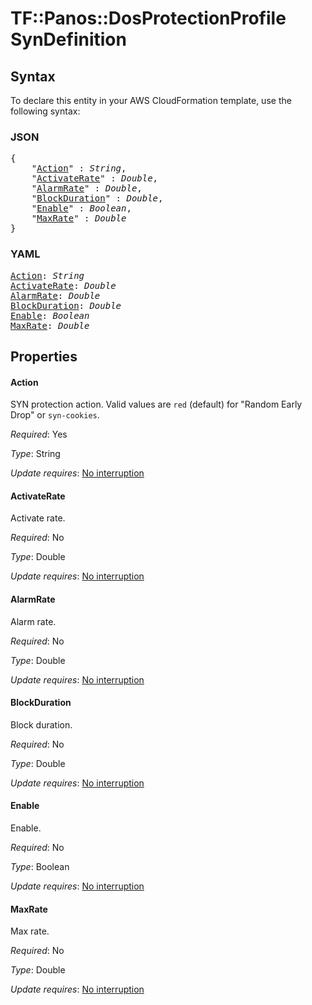 # TF::Panos::DosProtectionProfile SynDefinition

## Syntax

To declare this entity in your AWS CloudFormation template, use the following syntax:

### JSON

<pre>
{
    "<a href="#action" title="Action">Action</a>" : <i>String</i>,
    "<a href="#activaterate" title="ActivateRate">ActivateRate</a>" : <i>Double</i>,
    "<a href="#alarmrate" title="AlarmRate">AlarmRate</a>" : <i>Double</i>,
    "<a href="#blockduration" title="BlockDuration">BlockDuration</a>" : <i>Double</i>,
    "<a href="#enable" title="Enable">Enable</a>" : <i>Boolean</i>,
    "<a href="#maxrate" title="MaxRate">MaxRate</a>" : <i>Double</i>
}
</pre>

### YAML

<pre>
<a href="#action" title="Action">Action</a>: <i>String</i>
<a href="#activaterate" title="ActivateRate">ActivateRate</a>: <i>Double</i>
<a href="#alarmrate" title="AlarmRate">AlarmRate</a>: <i>Double</i>
<a href="#blockduration" title="BlockDuration">BlockDuration</a>: <i>Double</i>
<a href="#enable" title="Enable">Enable</a>: <i>Boolean</i>
<a href="#maxrate" title="MaxRate">MaxRate</a>: <i>Double</i>
</pre>

## Properties

#### Action

SYN protection action.  Valid values are `red` (default) for "Random
Early Drop" or `syn-cookies`.

_Required_: Yes

_Type_: String

_Update requires_: [No interruption](https://docs.aws.amazon.com/AWSCloudFormation/latest/UserGuide/using-cfn-updating-stacks-update-behaviors.html#update-no-interrupt)

#### ActivateRate

Activate rate.

_Required_: No

_Type_: Double

_Update requires_: [No interruption](https://docs.aws.amazon.com/AWSCloudFormation/latest/UserGuide/using-cfn-updating-stacks-update-behaviors.html#update-no-interrupt)

#### AlarmRate

Alarm rate.

_Required_: No

_Type_: Double

_Update requires_: [No interruption](https://docs.aws.amazon.com/AWSCloudFormation/latest/UserGuide/using-cfn-updating-stacks-update-behaviors.html#update-no-interrupt)

#### BlockDuration

Block duration.

_Required_: No

_Type_: Double

_Update requires_: [No interruption](https://docs.aws.amazon.com/AWSCloudFormation/latest/UserGuide/using-cfn-updating-stacks-update-behaviors.html#update-no-interrupt)

#### Enable

Enable.

_Required_: No

_Type_: Boolean

_Update requires_: [No interruption](https://docs.aws.amazon.com/AWSCloudFormation/latest/UserGuide/using-cfn-updating-stacks-update-behaviors.html#update-no-interrupt)

#### MaxRate

Max rate.

_Required_: No

_Type_: Double

_Update requires_: [No interruption](https://docs.aws.amazon.com/AWSCloudFormation/latest/UserGuide/using-cfn-updating-stacks-update-behaviors.html#update-no-interrupt)

